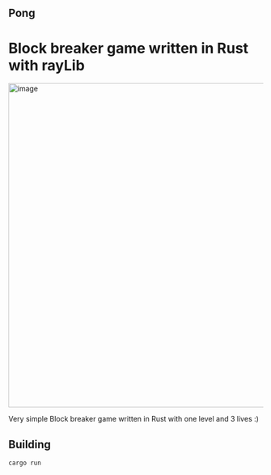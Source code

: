 ## Pong
# Block breaker game written in Rust with rayLib

<img width="641" alt="image" src="https://github.com/user-attachments/assets/af1b9e8e-3e11-4d86-809f-21c9d22eebb5">

Very simple Block breaker game written in Rust with one level and 3 lives :)

## Building

```
cargo run
```


